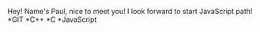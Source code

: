 Hey! Name's Paul, nice to meet you! I look forward to start JavaScript path!
*GIT
*C++
*C
*JavaScript
